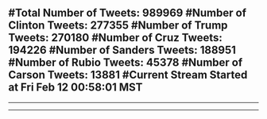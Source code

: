#Total Number of Tweets: 989969 
#Number of Clinton Tweets: 277355
#Number of Trump Tweets: 270180
#Number of Cruz Tweets: 194226
#Number of Sanders Tweets: 188951
#Number of Rubio Tweets: 45378
#Number of Carson Tweets: 13881
#Current Stream Started at Fri Feb 12 00:58:01 MST
---
---
---
